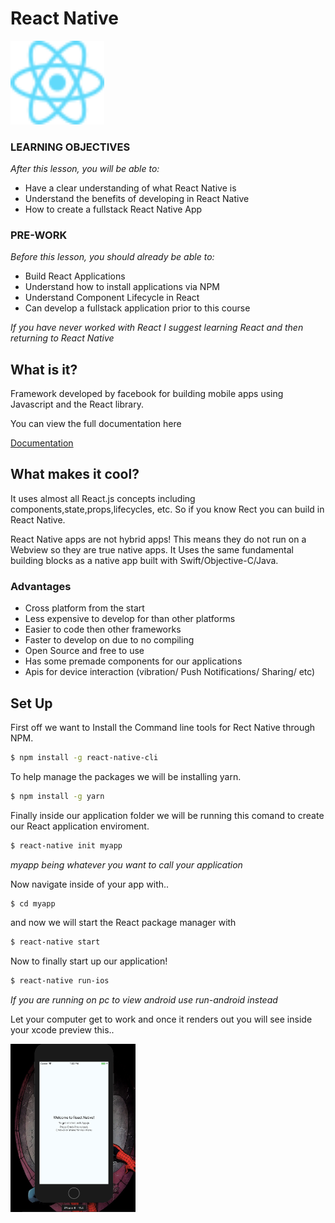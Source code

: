 # React Native
<img src='assets/reactlogo.svg' width='150px'/>

### LEARNING OBJECTIVES
*After this lesson, you will be able to:*

- Have a clear understanding of what React Native is
- Understand the benefits of developing in React Native
- How to create a fullstack React Native App

### PRE-WORK
*Before this lesson, you should already be able to:*

- Build React Applications
- Understand how to install applications via NPM
- Understand Component Lifecycle in React
- Can develop a fullstack application 
prior to this course

*If you have never worked with React I suggest learning React and then returning to React Native*

## What is it?

Framework developed by facebook for building mobile apps using Javascript and the React library.

You can view the full documentation here 

[Documentation](https://facebook.github.io/react-native/)

## What makes it cool?

It uses almost all React.js concepts including components,state,props,lifecycles, etc. So if you know Rect you can build in React Native. 

React Native apps are not hybrid apps! This means they do not run on a Webview so they are true native apps. 
It Uses the same fundamental building blocks as a native app built with Swift/Objective-C/Java.

### Advantages
- Cross platform from the start
- Less expensive to develop for than other platforms
- Easier to code then other frameworks
- Faster to develop on due to no compiling
- Open Source and free to use
- Has some premade components for our applications
- Apis for device interaction (vibration/ Push Notifications/ Sharing/ etc)

## Set Up

First off we want to Install the Command line tools for Rect Native through NPM.

```bash
$ npm install -g react-native-cli
```
To help manage the packages we will be installing yarn. 

```bash
$ npm install -g yarn
```
Finally inside our application folder we will be running this comand to create our React application enviroment.

```bash 
$ react-native init myapp
```
*myapp being whatever you want to call your application*

Now navigate inside of your app with..

```bash
$ cd myapp
```
and now we will start the React package manager with

```bash
$ react-native start
```

Now to finally start up our application! 

```bash
$ react-native run-ios
```
*If you are running on pc to view android use run-android instead*

Let your computer get to work and once it renders out you will see inside your xcode preview this..

<img src="assets/ios.png" width='200px'/>